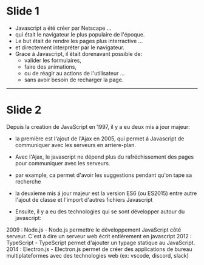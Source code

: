 # Slide 1

- Javascript a été créer par Netscape ...
- qui était le navigateur le plus populaire de l'époque.
- Le but était de rendre les pages plus interractive ...
- et directement interpréter par le navigateur.
- Grace á Javascript, il était dorenavant possible de:
  - valider les formulaires,
  - faire des animations,
  - ou de réagir au actions de l'utilisateur ...
  - sans avoir besoin de recharger la page.

---

# Slide 2

Depuis la creation de JavaScript en 1997, il y a eu deux mis à jour majeur:

- la première est l'ajout de l'Ajax en 2005, qui permet á Javascript de communiquer avec les serveurs en arriere-plan.
- Avec l'Ajax, le javascript ne dépend plus du rafréchissement des pages pour communiquer avec les serveurs.
- par example, ca permet d'avoir les suggestions pendant qu'on tape sa recherche

- la deuxieme mis á jour majeur est la version ES6 (ou ES2015) entre autre l'ajout de classe et l'import d'autres fichiers Javascript

- Ensuite, il y a eu des technologies qui se sont développer autour du javascript:

2009 : Node.js - Node.js permettre le développement JavaScript côté serveur. C´est à dire un serveur web écrit entièrement en javascript
2012 : TypeScript - TypeScript permet d'ajouter un typage statique au JavaScript.
2014 : Electron.js - Electron.js permet de créer des applications de bureau multiplateformes avec des technologies web (ex: vscode, discord, slack)
